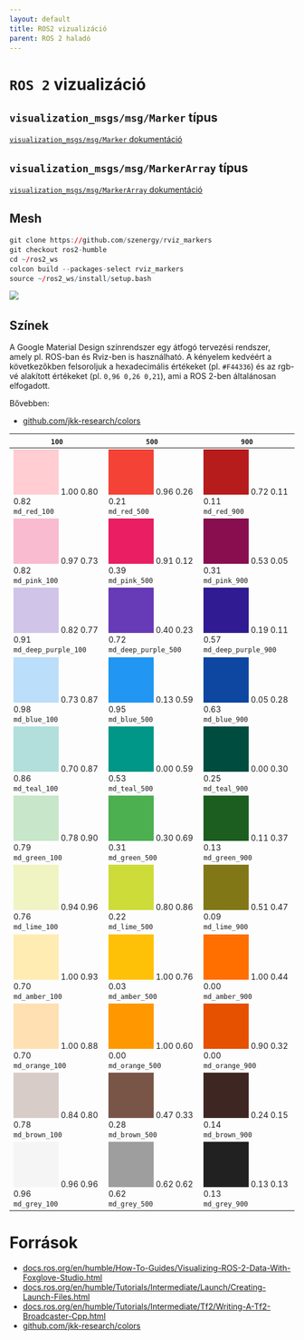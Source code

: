 ```yaml
---
layout: default
title: ROS2 vizualizáció
parent: ROS 2 haladó 
---
```


 





# `ROS 2` vizualizáció


## `visualization_msgs/msg/Marker` típus

[`visualization_msgs/msg/Marker` dokumentáció](https://docs.ros2.org/foxy/api/visualization_msgs/msg/Marker.html)


## `visualization_msgs/msg/MarkerArray` típus
[`visualization_msgs/msg/MarkerArray` dokumentáció](https://docs.ros2.org/foxy/api/visualization_msgs/msg/MarkerArray.html)


## Mesh

``` r
git clone https://github.com/szenergy/rviz_markers
git checkout ros2-humble
cd ~/ros2_ws 
colcon build --packages-select rviz_markers
source ~/ros2_ws/install/setup.bash
```

![](https://raw.githubusercontent.com/wiki/szenergy/szenergy-public-resources/img/rviz02.gif)

## Színek

A Google Material Design színrendszer egy átfogó tervezési rendszer, amely pl. ROS-ban és Rviz-ben is használható. A kényelem kedvéért a következőkben felsoroljuk a hexadecimális értékeket (pl. `#F44336`) és az rgb-vé alakított értékeket (pl. `0,96 0,26 0,21`), ami a ROS 2-ben általánosan elfogadott.

Bővebben: 
- [github.com/jkk-research/colors](https://github.com/jkk-research/colors)

| `100`  | `500` | `900` 
|---|---|---
|<img src="https://raw.githubusercontent.com/jkk-research/colors/main/source/md_red_100.svg"> 1.00 0.80 0.82 <br />`md_red_100` | <img src="https://raw.githubusercontent.com/jkk-research/colors/main/source/md_red_500.svg"> 0.96 0.26 0.21 <br />`md_red_500` | <img src="https://raw.githubusercontent.com/jkk-research/colors/main/source/md_red_900.svg"> 0.72 0.11 0.11 <br />`md_red_900`
|<img src="https://raw.githubusercontent.com/jkk-research/colors/main/source/md_pink_100.svg"> 0.97 0.73 0.82 <br />`md_pink_100`|<img src="https://raw.githubusercontent.com/jkk-research/colors/main/source/md_pink_500.svg"> 0.91 0.12 0.39  <br />`md_pink_500`| <img src="https://raw.githubusercontent.com/jkk-research/colors/main/source/md_pink_900.svg"> 0.53 0.05 0.31 <br />`md_pink_900`
|<img src="https://raw.githubusercontent.com/jkk-research/colors/main/source/md_deep_purple_100.svg"> 0.82 0.77 0.91 <br />`md_deep_purple_100`| <img src="https://raw.githubusercontent.com/jkk-research/colors/main/source/md_deep_purple_500.svg"> 0.40 0.23 0.72  <br />`md_deep_purple_500` |<img src="https://raw.githubusercontent.com/jkk-research/colors/main/source/md_deep_purple_900.svg"> 0.19 0.11 0.57 <br />`md_deep_purple_900`
|<img src="https://raw.githubusercontent.com/jkk-research/colors/main/source/md_blue_100.svg"> 0.73 0.87 0.98 <br />`md_blue_100` |<img src="https://raw.githubusercontent.com/jkk-research/colors/main/source/md_blue_500.svg"> 0.13 0.59 0.95  <br />`md_blue_500`|<img src="https://raw.githubusercontent.com/jkk-research/colors/main/source/md_blue_900.svg"> 0.05 0.28 0.63 <br />`md_blue_900`
|<img src="https://raw.githubusercontent.com/jkk-research/colors/main/source/md_teal_100.svg"> 0.70 0.87 0.86 <br />`md_teal_100`|<img src="https://raw.githubusercontent.com/jkk-research/colors/main/source/md_teal_500.svg"> 0.00 0.59 0.53  <br />`md_teal_500` |<img src="https://raw.githubusercontent.com/jkk-research/colors/main/source/md_teal_900.svg"> 0.00 0.30 0.25 <br />`md_teal_900`
|<img src="https://raw.githubusercontent.com/jkk-research/colors/main/source/md_green_100.svg"> 0.78 0.90 0.79 <br />`md_green_100`|<img src="https://raw.githubusercontent.com/jkk-research/colors/main/source/md_green_500.svg"> 0.30 0.69 0.31  <br />`md_green_500` |<img src="https://raw.githubusercontent.com/jkk-research/colors/main/source/md_green_900.svg"> 0.11 0.37 0.13 <br />`md_green_900`
|<img src="https://raw.githubusercontent.com/jkk-research/colors/main/source/md_lime_100.svg"> 0.94 0.96 0.76 <br />`md_lime_100`|<img src="https://raw.githubusercontent.com/jkk-research/colors/main/source/md_lime_500.svg"> 0.80 0.86 0.22  <br />`md_lime_500` |<img src="https://raw.githubusercontent.com/jkk-research/colors/main/source/md_lime_900.svg"> 0.51 0.47 0.09 <br />`md_lime_900`
|<img src="https://raw.githubusercontent.com/jkk-research/colors/main/source/md_amber_100.svg"> 1.00 0.93 0.70 <br />`md_amber_100`|<img src="https://raw.githubusercontent.com/jkk-research/colors/main/source/md_amber_500.svg"> 1.00 0.76 0.03  <br />`md_amber_500` |<img src="https://raw.githubusercontent.com/jkk-research/colors/main/source/md_amber_900.svg"> 1.00 0.44 0.00 <br />`md_amber_900`
|<img src="https://raw.githubusercontent.com/jkk-research/colors/main/source/md_orange_100.svg"> 1.00 0.88 0.70 <br />`md_orange_100`|<img src="https://raw.githubusercontent.com/jkk-research/colors/main/source/md_orange_500.svg"> 1.00 0.60 0.00  <br />`md_orange_500` |<img src="https://raw.githubusercontent.com/jkk-research/colors/main/source/md_orange_900.svg"> 0.90 0.32 0.00 <br />`md_orange_900`
|<img src="https://raw.githubusercontent.com/jkk-research/colors/main/source/md_brown_100.svg"> 0.84 0.80 0.78 <br />`md_brown_100`|<img src="https://raw.githubusercontent.com/jkk-research/colors/main/source/md_brown_500.svg"> 0.47 0.33 0.28  <br />`md_brown_500` |<img src="https://raw.githubusercontent.com/jkk-research/colors/main/source/md_brown_900.svg"> 0.24 0.15 0.14 <br />`md_brown_900`
|<img src="https://raw.githubusercontent.com/jkk-research/colors/main/source/md_grey_100.svg"> 0.96 0.96 0.96 <br />`md_grey_100`|<img src="https://raw.githubusercontent.com/jkk-research/colors/main/source/md_grey_500.svg"> 0.62 0.62 0.62  <br />`md_grey_500`|<img src="https://raw.githubusercontent.com/jkk-research/colors/main/source/md_grey_900.svg"> 0.13 0.13 0.13 <br />`md_grey_900`



# Források

- [docs.ros.org/en/humble/How-To-Guides/Visualizing-ROS-2-Data-With-Foxglove-Studio.html](https://docs.ros.org/en/humble/How-To-Guides/Visualizing-ROS-2-Data-With-Foxglove-Studio.html)
- [docs.ros.org/en/humble/Tutorials/Intermediate/Launch/Creating-Launch-Files.html](https://docs.ros.org/en/humble/Tutorials/Intermediate/Launch/Creating-Launch-Files.html)
- [docs.ros.org/en/humble/Tutorials/Intermediate/Tf2/Writing-A-Tf2-Broadcaster-Cpp.html](https://docs.ros.org/en/humble/Tutorials/Intermediate/Tf2/Writing-A-Tf2-Broadcaster-Cpp.html)
- [github.com/jkk-research/colors](https://github.com/jkk-research/colors)